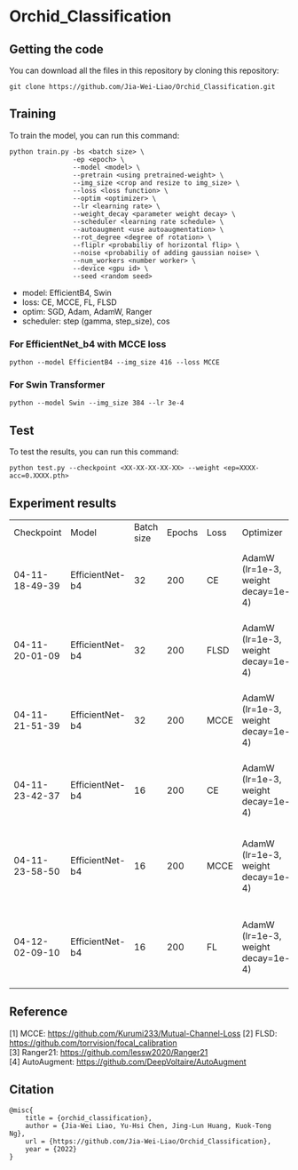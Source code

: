 # Orchid_Classification

## Getting the code
You can download all the files in this repository by cloning this repository:  
```
git clone https://github.com/Jia-Wei-Liao/Orchid_Classification.git
```

## Training
To train the model, you can run this command:
```
python train.py -bs <batch size> \
                -ep <epoch> \
                --model <model> \
                --pretrain <using pretrained-weight> \
                --img_size <crop and resize to img_size> \
                --loss <loss function> \
                --optim <optimizer> \
                --lr <learning rate> \
                --weight_decay <parameter weight decay> \
                --scheduler <learning rate schedule> \
                --autoaugment <use autoaugmentation> \
                --rot_degree <degree of rotation> \
                --fliplr <probabiliy of horizontal flip> \
                --noise <probabiliy of adding gaussian noise> \
                --num_workers <number worker> \
                --device <gpu id> \
                --seed <random seed>
```
- model: EfficientB4, Swin
- loss: CE, MCCE, FL, FLSD
- optim: SGD, Adam, AdamW, Ranger
- scheduler: step (gamma, step_size), cos

### For EfficientNet_b4 with MCCE loss
```
python --model EfficientB4 --img_size 416 --loss MCCE
```

### For Swin Transformer
```
python --model Swin --img_size 384 --lr 3e-4
```


## Test
To test the results, you can run this command:
```
python test.py --checkpoint <XX-XX-XX-XX-XX> --weight <ep=XXXX-acc=0.XXXX.pth>
```


## Experiment results
<table>
  <tr>
    <td>Checkpoint</td>
    <td>Model</td>
    <td>Batch size</td>
    <td>Epochs</td>
    <td>Loss</td>
    <td>Optimizer</td>
    <td>Scheduler</td>
    <td>Augmentation</td>
    <td>Best val acc</td>
    <td>test acc</td>
  </tr>
  <tr>
    <td>04-11-18-49-39</td>
    <td>EfficientNet-b4</td>
    <td>32</td>
    <td>200</td>
    <td>CE</td>
    <td>AdamW (lr=1e-3,  weight decay=1e-4)</td>
    <td>Step (size=3, gamma=0.8)</td>
    <td>RandomResizedCrop(416),<br>RandomHorizontalFlip(p=0.5),<br>RandomRotation(degree=10),<br>Normalize(mean=(0.485, 0.456, 0.406), std=(0.229, 0.224, 0.225))</td>
    <td>85.62 (ep=75) </td>
    <td>84.27 </td>
  </tr>
  <tr>
    <td>04-11-20-01-09</td>
    <td>EfficientNet-b4</td>
    <td>32</td>
    <td>200</td>
    <td>FLSD</td>
    <td>AdamW (lr=1e-3,  weight decay=1e-4)</td>
    <td>Step (size=3, gamma=0.8)</td>
    <td>RandomResizedCrop(416),<br>RandomHorizontalFlip(p=0.5),<br>RandomRotation(degree=10),<br>Normalize(mean=(0.485, 0.456, 0.406), std=(0.229, 0.224, 0.225))</td>
    <td>86.07 (ep=160)</td>
    <td>85.85</td>
  </tr>
    <tr>
    <td>04-11-21-51-39</td>
    <td>EfficientNet-b4</td>
    <td>32</td>
    <td>200</td>
    <td>MCCE</td>
    <td>AdamW (lr=1e-3,  weight decay=1e-4)</td>
    <td>Step (size=3, gamma=0.8)</td>
    <td>RandomResizedCrop(416),<br>RandomHorizontalFlip(p=0.5),<br>RandomRotation(degree=10),<br>Normalize(mean=(0.485, 0.456, 0.406), std=(0.229, 0.224, 0.225))</td>
    <td>84.93 (ep=107)</td>
    <td>83.79 </td>
  </tr>
  <tr>
    <td>04-11-23-42-37</td>
    <td>EfficientNet-b4</td>
    <td>16</td>
    <td>200</td>
    <td>CE</td>
    <td>AdamW (lr=1e-3,  weight decay=1e-4)</td>
    <td>Step (size=3, gamma=0.8)</td>
    <td>RandomResizedCrop(416),<br>RandomHorizontalFlip(p=0.5),<br>RandomRotation(degree=10),<br>Normalize(mean=(0.485, 0.456, 0.406), std=(0.229, 0.224, 0.225))</td>
    <td>86.30 (ep=36)</td>
    <td> </td>
  </tr>
  <tr>
    <td>04-11-23-58-50</td>
    <td>EfficientNet-b4</td>
    <td>16</td>
    <td>200</td>
    <td>MCCE</td>
    <td>AdamW (lr=1e-3,  weight decay=1e-4)</td>
    <td>Step (size=3, gamma=0.8)</td>
    <td>RandomResizedCrop(416),<br>RandomHorizontalFlip(p=0.5),<br>RandomRotation(degree=10),<br>Normalize(mean=(0.485, 0.456, 0.406), std=(0.229, 0.224, 0.225))<br>RandomNoise(p=0.1)</td>
    <td>85.84 (ep=92)</td>
    <td> </td>
  </tr>
  <tr>
    <td>04-12-02-09-10</td>
    <td>EfficientNet-b4</td>
    <td>16</td>
    <td>200</td>
    <td>FL</td>
    <td>AdamW (lr=1e-3,  weight decay=1e-4)</td>
    <td>Step (size=3, gamma=0.8)</td>
    <td>RandomResizedCrop(416),<br>RandomHorizontalFlip(p=0.5),<br>RandomRotation(degree=10),<br>Normalize(mean=(0.485, 0.456, 0.406), std=(0.229, 0.224, 0.225))<br>RandomNoise(p=0.1)</td>
    <td>86.99 (ep=92)</td>
    <td> </td>
  </tr>
</table>


## Reference
[1] MCCE: https://github.com/Kurumi233/Mutual-Channel-Loss
[2] FLSD: https://github.com/torrvision/focal_calibration  
[3] Ranger21: https://github.com/lessw2020/Ranger21  
[4] AutoAugment: https://github.com/DeepVoltaire/AutoAugment  


## Citation
```
@misc{
    title = {orchid_classification},
    author = {Jia-Wei Liao, Yu-Hsi Chen, Jing-Lun Huang, Kuok-Tong Ng},
    url = {https://github.com/Jia-Wei-Liao/Orchid_Classification},
    year = {2022}
}
```

